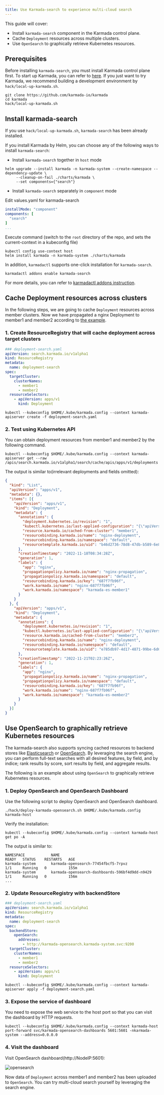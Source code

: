 ```yaml
---
title: Use Karmada-search to experience multi-cloud search
---
```


This guide will cover:

* Install `karmada-search` component in the Karmada control plane.
* Cache `Deployment` resources across multiple clusters.
* Use `OpenSearch` to graphically retrieve Kubernetes resources.

## Prerequisites

Before installing `karmada-search`, you must install Karmada control plane first. To start up Karmada, you can refer to [here](../installation/installation.md).
If you just want to try Karmada, we recommend building a development environment by `hack/local-up-karmada.sh`.

```shell
git clone https://github.com/karmada-io/karmada
cd karmada
hack/local-up-karmada.sh
```

## Install karmada-search

If you use `hack/local-up-karmada.sh`, `karmada-search` has been already installed.

If you install Karmada by Helm, you can choose any of the following ways to install `karmada-search`:

* Install `karmada-search` together in `host` mode
```shell
helm upgrade --install karmada -n karmada-system --create-namespace --dependency-update \
     --cleanup-on-fail ./charts/karmada \
     --set components={"search"}
```

* Install `karmada-search` separately in `component` mode

Edit values.yaml for karmada-search
```yaml
installMode: "component"
components: [
  "search"
]
...
```

Execute command (switch to the `root` directory of the repo, and sets the current-context in a kubeconfig file)
```shell
kubectl config use-context host
helm install karmada -n karmada-system ./charts/karmada
```

In addition, `karmadactl` supports one-click installation for `karmada-search`.
```shell
karmadactl addons enable karmada-search
```
For more details, you can refer to [karmadactl addons instruction](https://karmada.io/docs/next/reference/karmadactl/karmadactl-commands/karmadactl_addons/).

## Cache Deployment resources across clusters

In the following steps, we are going to cache `Deployment` resources across member clusters.
Now we have propagated a nginx Deployment to member1 and member2 according to [the example](../get-started/nginx-example.md).

### 1. Create ResourceRegistry that will cache deployment across target clusters

```yaml
### deployment-search.yaml
apiVersion: search.karmada.io/v1alpha1
kind: ResourceRegistry
metadata:
  name: deployment-search
spec:
  targetCluster:
    clusterNames:
      - member1
      - member2
  resourceSelectors:
    - apiVersion: apps/v1
      kind: Deployment
```

```shell
kubectl --kubeconfig $HOME/.kube/karmada.config --context karmada-apiserver create -f deployment-search.yaml
```

### 2. Test using Kubernetes API

You can obtain deployment resources from member1 and member2 by the following command. 

```shell
kubectl --kubeconfig $HOME/.kube/karmada.config --context karmada-apiserver get --raw /apis/search.karmada.io/v1alpha1/search/cache/apis/apps/v1/deployments
```

The output is similar to(irrelevant deployments and fields omitted):

```json
{
  "kind": "List",
  "apiVersion": "apps/v1",
  "metadata": {},
  "items": [{
    "apiVersion": "apps/v1",
    "kind": "Deployment",
    "metadata": {
      "annotations": {
        "deployment.kubernetes.io/revision": "1",
        "kubectl.kubernetes.io/last-applied-configuration": "{\"apiVersion\":\"apps/v1\",\"kind\":\"Deployment\",\"metadata\":{\"annotations\":{},\"labels\":{\"app\":\"nginx\"},\"name\":\"nginx\",\"namespace\":\"default\"},\"spec\":{\"replicas\":2,\"selector\":{\"matchLabels\":{\"app\":\"nginx\"}},\"template\":{\"metadata\":{\"labels\":{\"app\":\"nginx\"}},\"spec\":{\"containers\":[{\"image\":\"nginx\",\"name\":\"nginx\"}]}}}}\n",
        "resource.karmada.io/cached-from-cluster": "member1",
        "resourcebinding.karmada.io/name": "nginx-deployment",
        "resourcebinding.karmada.io/namespace": "default",
        "resourcetemplate.karmada.io/uid": "b46d2736-78d8-47db-b589-6e819139ba33"
      },
      "creationTimestamp": "2022-11-18T08:34:28Z",
      "generation": 1,
      "labels": {
        "app": "nginx",
        "propagationpolicy.karmada.io/name": "nginx-propagation",
        "propagationpolicy.karmada.io/namespace": "default",
        "resourcebinding.karmada.io/key": "687f7fb96f",
        "work.karmada.io/name": "nginx-687f7fb96f",
        "work.karmada.io/namespace": "karmada-es-member1"
      }
    }
  }, {
    "apiVersion": "apps/v1",
    "kind": "Deployment",
    "metadata": {
      "annotations": {
        "deployment.kubernetes.io/revision": "1",
        "kubectl.kubernetes.io/last-applied-configuration": "{\"apiVersion\":\"apps/v1\",\"kind\":\"Deployment\",\"metadata\":{\"annotations\":{},\"labels\":{\"app\":\"nginx\"},\"name\":\"nginx\",\"namespace\":\"default\"},\"spec\":{\"replicas\":2,\"selector\":{\"matchLabels\":{\"app\":\"nginx\"}},\"template\":{\"metadata\":{\"labels\":{\"app\":\"nginx\"}},\"spec\":{\"containers\":[{\"image\":\"nginx\",\"name\":\"nginx\"}]}}}}\n",
        "resource.karmada.io/cached-from-cluster": "member2",
        "resourcebinding.karmada.io/name": "nginx-deployment",
        "resourcebinding.karmada.io/namespace": "default",
        "resourcetemplate.karmada.io/uid": "e785db97-4d17-4871-99be-6d629c556b89"
      },
      "creationTimestamp": "2022-11-21T02:23:26Z",
      "generation": 1,
      "labels": {
        "app": "nginx",
        "propagationpolicy.karmada.io/name": "nginx-propagation",
        "propagationpolicy.karmada.io/namespace": "default",
        "resourcebinding.karmada.io/key": "687f7fb96f",
        "work.karmada.io/name": "nginx-687f7fb96f",
        "work.karmada.io/namespace": "karmada-es-member2"
      }
    }
  }]
}
```

## Use OpenSearch to graphically retrieve Kubernetes resources

The karmada-search also supports syncing cached resources to backend stores like [Elasticsearch](https://en.wikipedia.org/wiki/Elasticsearch) or [OpenSearch](https://github.com/opensearch-project/OpenSearch). 
By leveraging the search engine, you can perform full-text searches with all desired features, by field, and by indice; rank results by score, sort results by field, and aggregate results.

The following is an example about using `OpenSearch` to graphically retrieve Kubernetes resources.

### 1.  Deploy OpenSearch and OpenSearch Dashboard

Use the following script to deploy OpenSearch and OpenSearch dashboard.

```shell
./hack/deploy-karmada-opensearch.sh $HOME/.kube/karmada.config karmada-host
```

Verify the installation:

```shell
kubectl --kubeconfig $HOME/.kube/karmada.config --context karmada-host get po -A
```

The output is similar to:

```
NAMESPACE            NAME                                                   READY   STATUS    RESTARTS   AGE
karmada-system       karmada-opensearch-77454fbcf5-7rpvz                    1/1     Running   0          155m
karmada-system       karmada-opensearch-dashboards-596bf4d9dd-n9429         1/1     Running   0          156m
...
```

### 2. Update ResourceRegistry with backendStore

```yaml
### deployment-search.yaml
apiVersion: search.karmada.io/v1alpha1
kind: ResourceRegistry
metadata:
  name: deployment-search
spec:
  backendStore:
    openSearch:
      addresses:
        - http://karmada-opensearch.karmada-system.svc:9200
  targetCluster:
    clusterNames:
      - member1
      - member2
  resourceSelectors:
    - apiVersion: apps/v1
      kind: Deployment
```

```shell
kubectl --kubeconfig $HOME/.kube/karmada.config --context karmada-apiserver apply -f deployment-search.yaml
```

### 3. Expose the service of dashboard

You need to expose the web service to the host port so that you can visit the dashboard by HTTP requests.

```shell
kubectl --kubeconfig $HOME/.kube/karmada.config --context karmada-host port-forward svc/karmada-opensearch-dashboards 5601:5601 -nkarmada-system --address=0.0.0.0
```

### 4. Visit the dashboard

Visit OpenSearch dashboard(http://NodeIP:5601):

![opensearch](../resources/tutorials/opensearch.png)

Now data of `Deployment` across member1 and member2 has been uploaded to `OpenSearch`. 
You can try multi-cloud search yourself by leveraging the search engine.